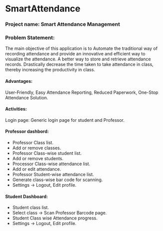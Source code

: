 # SmartAttendance
### Project name: Smart Attendance Management
### Problem Statement: 

The main objective of this application is to Automate the traditional way of recording attendance and provide an innovative and efficient way to visualize the attendance. A better way to store and retrieve attendance records. Drastically decrease the time taken to take attendance in class, thereby increasing the productivity in class.

#### Advantages:
User-Friendly,
Easy Attendance Reporting, Reduced Paperwork,
One-Stop Attendance Solution.

#### Activities:
Login page: Generic login page for student and Professor.
#### Professor dashbord:
* Professor Class list.
* Add or remove classes.
* Professor Class-wise student list.
* Add or remove students.
* Processor Class-wise attendance list.
* Add or edit attendance.
* Professor Student-wise attendance list.
* Generate class-wise bar code for scanning.
* Settings -> Logout, Edit profile.
#### Student Dashboard:
* Student class list.
* Select class -> Scan Professor Barcode page.
* Student Class wise Attendance progress.
* Settings -> Logout, Edit profile.






